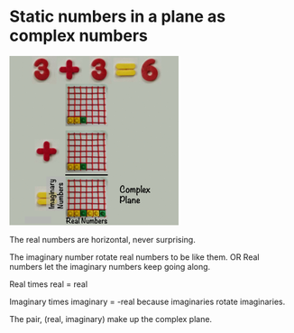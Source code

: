 # Static numbers in a plane as complex numbers

<a id="single_1" href="../../img/plane_t_detail_complex_600.png" title="static 
numbers as a complex plane">
<img src="../../img/plane_t_detail_complex_300.png" alt="" /></a> 

The real numbers are horizontal, never surprising.

The imaginary number rotate real numbers to be like them.
OR
Real numbers let the imaginary numbers keep going along.

Real times real = real

Imaginary times imaginary = -real because imaginaries rotate imaginaries.

The pair, (real, imaginary) make up the complex plane.
